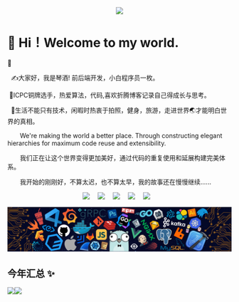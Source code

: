 <p align="center">

<img src="https://quotes-github-readme.vercel.app/api?type=horizontal&theme=dark&quote=程序员，喜欢做产品，喜欢分享技术知识，努力成为全栈，独立开发者。&author=panther"  />

</p>


<!--   my-icons -->

# 🙋 Hi！Welcome to my world.

👋 <p>

&nbsp;&nbsp;✍️大家好，我是琴酒! 前后端开发，小白程序员一枚。</br>

 &nbsp;🌟ICPC铜牌选手，热爱算法，代码,喜欢折腾博客记录自己得成长与思考。</br>

&nbsp; 💾生活不能只有技术，闲暇时热衷于拍照，健身，旅游，走进世界🌏才能明白世界的真相。

</p>

<p>&emsp;&emsp;We're making the world a better place. Through constructing elegant hierarchies for maximum code reuse and extensibility.</p>
<p>&emsp;&emsp;我们正在让这个世界变得更加美好，通过代码的重复使用和延展构建完美体系。</p>
<p>&emsp;&emsp;我开始的刚刚好，不算太迟，也不算太早，我的故事还在慢慢继续......</p>

<!-- 个人资料徽标 -->

<div align="center">
  <a href="https://blog.gincode.icu"><img src="https://img.shields.io/badge/website-%E4%B8%AA%E4%BA%BA%E7%BD%91%E7%AB%99-blue"></a>&emsp;
  <a href="https://gitee.com/panther125/"><img src="https://img.shields.io/badge/Gitee-%E7%A0%81%E4%BA%91-red"></a>&emsp;
  <a href="https://www.cnblogs.com/panther9985/"><img src="https://img.shields.io/badge/cnblogs-%E5%8D%9A%E5%AE%A2%E5%9B%AD-orange"></a>&emsp;
  <a href="http://wpa.qq.com/msgrd?v=3&uin=2392189963&site=qq&menu=yes"><img src="https://img.shields.io/badge/QQ-%E8%81%94%E7%B3%BB-brightgreen"></a>&emsp;
  <a href="https://space.bilibili.com/322993153"><img src="https://img.shields.io/badge/bilibili-B%E7%AB%99-ff69b4"></a>&emsp; 
<!--   <a href="https://www.zhihu.com/people/sunguoqi/"><img src="https://img.shields.io/badge/zhihu-%E7%9F%A5%E4%B9%8E-blue"></a>&emsp; -->
<!-- 访客数统计徽标 -->
</div>


![](assets/header.png)

## 今年汇总 ✨

<img align="" height="137px" src="https://github-readme-stats.vercel.app/api?username=panther125&hide_title=true&hide_border=true&show_icons=true&include_all_commits=true&line_height=21&bg_color=0,EC6C6C,FFD479,FFFC79,73FA79&theme=graywhite&locale=cn" /><img align="" height="137px" src="https://github-readme-stats.vercel.app/api/top-langs/?username=panther125&hide_title=true&hide_border=true&layout=compact&bg_color=0,73FA79,73FDFF,D783FF&theme=graywhite&locale=cn" />
